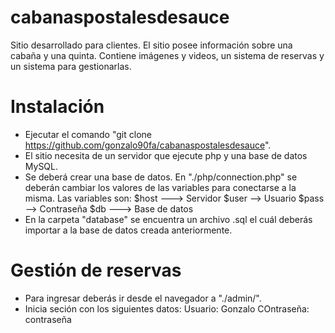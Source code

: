 # cabanaspostalesdesauce
Sitio desarrollado para clientes. El sitio posee información sobre una cabaña y una quinta. Contiene imágenes y videos, un sistema de reservas y un sistema para gestionarlas.


# Instalación
- Ejecutar el comando "git clone https://github.com/gonzalo90fa/cabanaspostalesdesauce".
- El sitio necesita de un servidor que ejecute php y una base de datos MySQL.
- Se deberá crear una base de datos. En "./php/connection.php" se deberán cambiar los valores de las variables para conectarse a la misma.
  Las variables son:
    $host ---> Servidor
    $user --> Usuario
    $pass --> Contraseña
    $db ---> Base de datos
- En la carpeta "database" se encuentra un archivo .sql el cuál deberás importar a la base de datos creada anteriormente.

# Gestión de reservas
- Para ingresar deberás ir desde el navegador a "./admin/".
- Inicia seción con los siguientes datos:
  Usuario: Gonzalo
  COntraseña: contraseña
